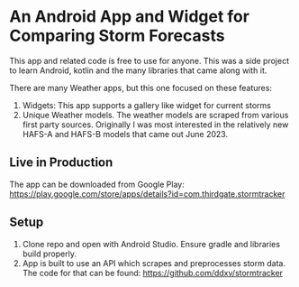 # An Android App and Widget for Comparing Storm Forecasts

This app and related code is free to use for anyone. This was a side project to learn Android, kotlin and the many libraries that came along with it.

There are many Weather apps, but this one focused on these features:

1. Widgets: This app supports a gallery like widget for current storms
2. Unique Weather models. The weather models are scraped from various first party sources. Originally I was most interested in the relatively new HAFS-A and HAFS-B models that came out June 2023.

## Live in Production

The app can be downloaded from Google Play:
<https://play.google.com/store/apps/details?id=com.thirdgate.stormtracker>

## Setup

1. Clone repo and open with Android Studio.  Ensure gradle and libraries build properly.
2. App is built to use an API which scrapes and preprocesses storm data. The code for that can be found: <https://github.com/ddxv/stormtracker>

